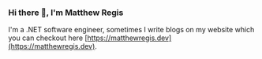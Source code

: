 ### Hi there 👋, I'm Matthew Regis

I'm a .NET software engineer, sometimes I write blogs on my website which you can checkout here [https://matthewregis.dev](https://matthewregis.dev).
<!--
**reggieray/reggieray** is a ✨ _special_ ✨ repository because its `README.md` (this file) appears on your GitHub profile.

Here are some ideas to get you started:

- 🔭 I’m currently working on ...
- 🌱 I’m currently learning ...
- 👯 I’m looking to collaborate on ...
- 🤔 I’m looking for help with ...
- 💬 Ask me about ...
- 📫 How to reach me: ...
- 😄 Pronouns: ...
- ⚡ Fun fact: ...
-->
